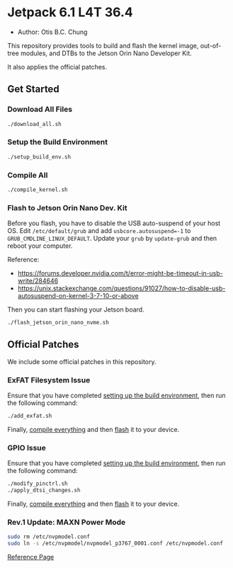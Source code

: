 # Jetpack 6.1 L4T 36.4

- Author: Otis B.C. Chung



This repository provides tools to build and flash the kernel image, out-of-tree modules, and DTBs to the Jetson Orin Nano Developer Kit.

It also applies the official patches.



## Get Started

### Download All Files

```bash
./download_all.sh
```



### Setup the Build Environment

```bash
./setup_build_env.sh
```



### Compile All

```bash
./compile_kernel.sh
```



### Flash to Jetson Orin Nano Dev. Kit

Before you flash, you have to disable the USB auto-suspend of your host OS. Edit `/etc/default/grub` and add `usbcore.autosuspend=-1` to `GRUB_CMDLINE_LINUX_DEFAULT`. Update your `grub` by `update-grub` and then reboot your computer.

Reference: 

- https://forums.developer.nvidia.com/t/error-might-be-timeout-in-usb-write/284646
- https://unix.stackexchange.com/questions/91027/how-to-disable-usb-autosuspend-on-kernel-3-7-10-or-above

Then you can start flashing your Jetson board.

```bash
./flash_jetson_orin_nano_nvme.sh
```



## Official Patches

We include some official patches in this repository.



### ExFAT Filesystem Issue

Ensure that you have completed [setting up the build environment](#Setup-the-Build-Environment), then run the following command:

```bash
./add_exfat.sh
```

Finally, [compile everything](#Compile-All) and then [flash](#Flash-to-Jetson-Orin-Nano-Dev.-Kit) it to your device.



### GPIO Issue

Ensure that you have completed [setting up the build environment](#Setup-the-Build-Environment), then run the following command:

```bash
./modify_pinctrl.sh
./apply_dtsi_changes.sh
```

Finally, [compile everything](#Compile-All) and then [flash](#Flash-to-Jetson-Orin-Nano-Dev.-Kit) it to your device.



### Rev.1 Update: MAXN Power Mode

```bash
sudo rm /etc/nvpmodel.conf
sudo ln -s /etc/nvpmodel/nvpmodel_p3767_0001.conf /etc/nvpmodel.conf
```

[Reference Page](https://developer.nvidia.com/embedded/learn/get-started-jetson-orin-nano-devkit#maxn)
